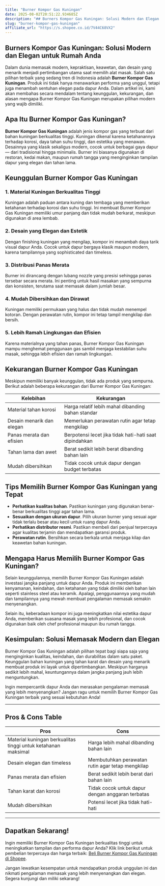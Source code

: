 ```yaml
---
title: "Burner Kompor Gas Kuningan"
date: 2025-08-02T20:51:22.934685Z
description: "## Burners Kompor Gas Kuningan: Solusi Modern dan Elegan untuk Rumah Anda..."
slug: "burner-kompor-gas-kuningan"
affiliate_url: "https://s.shopee.co.id/7V44C68VX2"
---
```

## Burners Kompor Gas Kuningan: Solusi Modern dan Elegan untuk Rumah Anda

Dalam dunia memasak modern, kepraktisan, keawetan, dan desain yang menarik menjadi pertimbangan utama saat memilih alat masak. Salah satu pilihan terbaik yang sedang tren di Indonesia adalah **Burner Kompor Gas Kuningan**. Produk ini tidak hanya menawarkan performa yang unggul, tetapi juga menambah sentuhan elegan pada dapur Anda. Dalam artikel ini, kami akan membahas secara mendalam tentang keunggulan, kekurangan, dan alasan mengapa Burner Kompor Gas Kuningan merupakan pilihan modern yang wajib dimiliki.

## Apa Itu Burner Kompor Gas Kuningan?

**Burner Kompor Gas Kuningan** adalah jenis kompor gas yang terbuat dari bahan kuningan berkualitas tinggi. Kuningan dikenal karena ketahanannya terhadap korosi, daya tahan suhu tinggi, dan estetika yang menawan. Desainnya yang klasik sekaligus modern, cocok untuk berbagai gaya dapur — dari tradisional hingga minimalis. Burner ini biasanya digunakan di restoran, kedai makan, maupun rumah tangga yang menginginkan tampilan dapur yang elegan dan tahan lama.

## Keunggulan Burner Kompor Gas Kuningan

### 1. Material Kuningan Berkualitas Tinggi  
Kuningan adalah paduan antara kuning dan tembaga yang memberikan ketahanan terhadap korosi dan suhu tinggi. Ini membuat Burner Kompor Gas Kuningan memiliki umur panjang dan tidak mudah berkarat, meskipun digunakan di area lembab.

### 2. Desain yang Elegan dan Estetik  
Dengan finishing kuningan yang mengilap, kompor ini menambah daya tarik visual dapur Anda. Cocok untuk dapur bergaya klasik maupun modern, karena tampilannya yang sophisticated dan timeless.

### 3. Distribusi Panas Merata  
Burner ini dirancang dengan lubang nozzle yang presisi sehingga panas tersebar secara merata. Ini penting untuk hasil masakan yang sempurna dan konsisten, terutama saat memasak dalam jumlah besar.

### 4. Mudah Dibersihkan dan Dirawat  
Kuningan memiliki permukaan yang halus dan tidak mudah menempel kotoran. Dengan perawatan rutin, kompor ini tetap tampil mengkilap dan bersih.

### 5. Lebih Ramah Lingkungan dan Efisien  
Karena materialnya yang tahan panas, Burner Kompor Gas Kuningan mampu menghemat penggunaan gas sambil menjaga kestabilan suhu masak, sehingga lebih efisien dan ramah lingkungan.

## Kekurangan Burner Kompor Gas Kuningan

Meskipun memiliki banyak keunggulan, tidak ada produk yang sempurna. Berikut adalah beberapa kekurangan dari Burner Kompor Gas Kuningan:

| Kelebihan | Kekurangan |
|------------------------|----------------------------------|
| Material tahan korosi | Harga relatif lebih mahal dibanding bahan standar |
| Desain menarik dan elegan | Memerlukan perawatan rutin agar tetap mengkilap |
| Panas merata dan efisien | Berpotensi lecet jika tidak hati-hati saat dipindahkan |
| Tahan lama dan awet | Berat sedikit lebih berat dibanding bahan lain |
| Mudah dibersihkan | Tidak cocok untuk dapur dengan budget terbatas |

## Tips Memilih Burner Kompor Gas Kuningan yang Tepat

- **Perhatikan kualitas bahan**. Pastikan kuningan yang digunakan benar-benar berkualitas tinggi agar tahan lama.
- **Sesuaikan dengan ukuran dapur**. Pilih ukuran burner yang sesuai agar tidak terlalu besar atau kecil untuk ruang dapur Anda.
- **Perhatikan distributor resmi**. Pastikan membeli dari penjual terpercaya agar kualitas terjamin dan mendapatkan garansi produk.
- **Perawatan rutin**. Bersihkan secara berkala untuk menjaga kilap dan keawetan bahan kuningan.

## Mengapa Harus Memilih Burner Kompor Gas Kuningan?

Selain keunggulannya, memilih Burner Kompor Gas Kuningan adalah investasi jangka panjang untuk dapur Anda. Produk ini memberikan kenyamanan, keindahan, dan ketahanan yang tidak dimiliki oleh bahan lain seperti stainless steel atau keramik. Apalagi, penggunaannya yang mudah dan tampilannya yang mewah membuat pengalaman memasak semakin menyenangkan.

Selain itu, keberadaan kompor ini juga meningkatkan nilai estetika dapur Anda, memberikan suasana masak yang lebih profesional, dan cocok digunakan baik oleh chef profesional maupun ibu rumah tangga.

## Kesimpulan: Solusi Memasak Modern dan Elegan

Burner Kompor Gas Kuningan adalah pilihan tepat bagi siapa saja yang menginginkan kualitas, keindahan, dan durabilitas dalam satu paket. Keunggulan bahan kuningan yang tahan karat dan desain yang menarik membuat produk ini layak untuk dipertimbangkan. Meskipun harganya sedikit lebih mahal, keuntungannya dalam jangka panjang jauh lebih menguntungkan.

Ingin mempercantik dapur Anda dan merasakan pengalaman memasak yang lebih menyenangkan? Jangan ragu untuk memilih Burner Kompor Gas Kuningan terbaik yang sesuai kebutuhan Anda!

---

## Pros & Cons Table

| **Pros** | **Cons** |
|------------------------------|------------------------------|
| Material kuningan berkualitas tinggi untuk ketahanan maksimal | Harga lebih mahal dibanding bahan lain |
| Desain elegan dan timeless | Membutuhkan perawatan rutin agar tetap mengkilap |
| Panas merata dan efisien | Berat sedikit lebih berat dari bahan lain |
| Tahan karat dan korosi | Tidak cocok untuk dapur dengan anggaran terbatas |
| Mudah dibersihkan | Potensi lecet jika tidak hati-hati |

---

## Dapatkan Sekarang!  

Ingin memiliki Burner Kompor Gas Kuningan berkualitas tinggi untuk meningkatkan tampilan dan performa dapur Anda? Klik link berikut untuk pembelian terpercaya dan harga terbaik: [Beli Burner Kompor Gas Kuningan di Shopee](https://s.shopee.co.id/7V44C68VX2).

Jangan lewatkan kesempatan untuk mendapatkan produk unggulan ini dan nikmati pengalaman memasak yang lebih menyenangkan dan elegan. Segera kunjungi dan miliki sekarang!